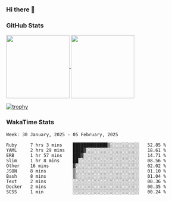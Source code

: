### Hi there 👋

### GitHub Stats

<a href="https://github.com/anuraghazra/github-readme-stats">
  <img align="center" height="170px" src="https://github-readme-stats.vercel.app/api/top-langs/?username=tksfjt1024&layout=compact&count_private=true&show_icons=true&show_icons=true&theme=graywhite" />
</a>
<a href="https://github.com/anuraghazra/github-readme-stats">
  <img align="center" height="170px" src="https://github-readme-stats.vercel.app/api?username=tksfjt1024&count_private=true&show_icons=true&show_icons=true&theme=graywhite" />
</a>

[![trophy](https://github-profile-trophy.vercel.app/?username=tksfjt1024)](https://github.com/ryo-ma/github-profile-trophy)

### WakaTime Stats

<!--START_SECTION:waka-->
```text
Week: 30 January, 2025 - 05 February, 2025

Ruby     7 hrs 3 mins    █████████████▒░░░░░░░░░░░   52.85 % 
YAML     2 hrs 29 mins   ████▓░░░░░░░░░░░░░░░░░░░░   18.61 % 
ERB      1 hr 57 mins    ███▓░░░░░░░░░░░░░░░░░░░░░   14.71 % 
Slim     1 hr 8 mins     ██░░░░░░░░░░░░░░░░░░░░░░░   08.56 % 
Other    16 mins         ▓░░░░░░░░░░░░░░░░░░░░░░░░   02.02 % 
JSON     8 mins          ▒░░░░░░░░░░░░░░░░░░░░░░░░   01.10 % 
Bash     8 mins          ▒░░░░░░░░░░░░░░░░░░░░░░░░   01.04 % 
Text     2 mins          ░░░░░░░░░░░░░░░░░░░░░░░░░   00.36 % 
Docker   2 mins          ░░░░░░░░░░░░░░░░░░░░░░░░░   00.35 % 
SCSS     1 min           ░░░░░░░░░░░░░░░░░░░░░░░░░   00.24 % 
```
<!--END_SECTION:waka-->
